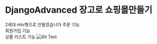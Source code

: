 # DjangoAdvanced 장고로 쇼핑몰만들기
2세대 mtv형으로 만들었습니다
주문 기능  
회원가입 기능  
상품 리스트 기능
![Alt Text](https://media.giphy.com/media/RMwPg93YMthdPcUD8C/giphy.gif)
